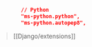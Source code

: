```json
        // Python
        "ms-python.python",
        "ms-python.autopep8",
```

> [[Django/extensions]]

